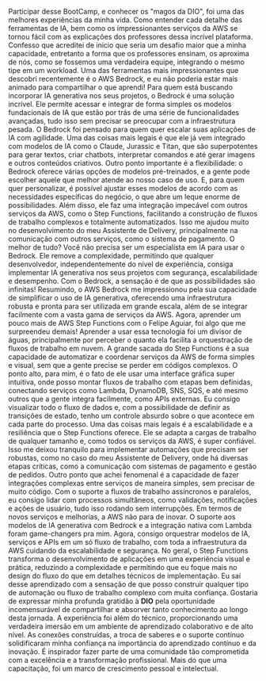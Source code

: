 Participar desse BootCamp, e conhecer os "magos da DIO", foi uma das melhores experiências da minha vida. Como entender 
cada detalhe das ferramentas de IA, bem como os impressionantes serviços da AWS se tornou fácil com as explicações dos professores
dessa incrível plataforma.
        Confesso que acreditei de inicio que seria um desafio maior que a minha capacidade, entretanto a forma que os professores ensinam,
os aproxima de nós, como se fossemos uma verdadeira equipe, integrando o mesmo tipe em um workload.
        Uma das ferramentas mais impressionantes que descobri recentemente é o AWS Bedrock, e eu não poderia estar mais animado para 
compartilhar o que aprendi! Para quem está buscando incorporar IA generativa nos seus projetos, o Bedrock é uma solução incrível. 
Ele permite acessar e integrar de forma simples os modelos fundacionais de IA que estão por trás de uma série de funcionalidades avançadas, 
tudo isso sem precisar se preocupar com a infraestrutura pesada.
        O Bedrock foi pensado para quem quer escalar suas aplicações de IA com agilidade. Uma das coisas mais legais é que ele já vem integrado 
com modelos de IA como o Claude, Jurassic e Titan, que são superpotentes para gerar textos, criar chatbots, interpretar comandos e até gerar 
imagens e outros conteúdos criativos.
        Outro ponto importante é a flexibilidade: o Bedrock oferece várias opções de modelos pré-treinados, e a gente pode escolher aquele que 
melhor atende ao nosso caso de uso. E, para quem quer personalizar, é possível ajustar esses modelos de acordo com as necessidades específicas 
do negócio, o que abre um leque enorme de possibilidades.
        Além disso, ele faz uma integração impecável com outros serviços da AWS, como o Step Functions, facilitando a construção de fluxos de 
trabalho complexos e totalmente automatizados. Isso me ajudou muito no desenvolvimento do meu Assistente de Delivery, principalmente na 
comunicação com outros serviços, como o sistema de pagamento.
        O melhor de tudo? Você não precisa ser um especialista em IA para usar o Bedrock. Ele remove a complexidade, permitindo que qualquer 
desenvolvedor, independentemente do nível de experiência, consiga implementar IA generativa nos seus projetos com segurança, escalabilidade e 
desempenho. Com o Bedrock, a sensação é de que as possibilidades são infinitas!
        Resumindo, o AWS Bedrock me impressionou pela sua capacidade de simplificar o uso de IA generativa, oferecendo uma infraestrutura 
robusta e pronta para ser utilizada em grande escala, além de se integrar facilmente com a vasta gama de serviços da AWS.
        Agora, aprender um pouco mais de AWS Step Functions com o Felipe Aguiar, foi algo que me surpreendeu demais! 
        Aprender a usar essa tecnologia foi um divisor de águas, principalmente por perceber o quanto ela facilita a orquestração de fluxos 
de trabalho em nuvem. A grande sacada do Step Functions é a sua capacidade de automatizar e coordenar serviços da AWS de forma simples e visual, 
sem que a gente precise se perder em códigos complexos.
        O ponto alto, para mim, é o fato de ele usar uma interface gráfica super intuitiva, onde posso montar fluxos de trabalho com etapas 
bem definidas, conectando serviços como Lambda, DynamoDB, SNS, SQS, e até mesmo outros que a gente integra facilmente, como APIs externas. 
Eu consigo visualizar todo o fluxo de dados e, com a possibilidade de definir as transições de estado, tenho um controle absurdo sobre o que 
acontece em cada parte do processo.
        Uma das coisas mais legais é a escalabilidade e a resiliência que o Step Functions oferece. Ele se adapta a cargas de trabalho de 
qualquer tamanho e, como todos os serviços da AWS, é super confiável. Isso me deixou tranquilo para implementar automações que precisam ser 
robustas, como no caso do meu Assistente de Delivery, onde há diversas etapas críticas, como a comunicação com sistemas de pagamento e gestão 
de pedidos.
        Outro ponto que achei fenomenal é a capacidade de fazer integrações complexas entre serviços de maneira simples, sem precisar de muito 
código. Com o suporte a fluxos de trabalho assíncronos e paralelos, eu consigo lidar com processos simultâneos, como validações, notificações 
e ações de usuário, tudo isso rodando sem interrupções.
        Em termos de novos serviços e melhorias, a AWS não para de inovar. O suporte aos modelos de IA generativa com Bedrock e a integração 
nativa com Lambda foram game-changers pra mim. Agora, consigo orquestrar modelos de IA, serviços e APIs em um só fluxo de trabalho, com toda a 
infraestrutura da AWS cuidando da escalabilidade e segurança.
        No geral, o Step Functions transforma o desenvolvimento de aplicações em uma experiência visual e prática, reduzindo a complexidade 
e permitindo que eu foque mais no design do fluxo do que em detalhes técnicos de implementação. Eu saí desse aprendizado com a sensação de que 
posso construir qualquer tipo de automação ou fluxo de trabalho complexo com muita confiança.
        Gostaria de expressar minha profunda gratidão à **DIO** pela oportunidade incomensurável de compartilhar e absorver tanto conhecimento 
ao longo desta jornada. A experiência foi além do técnico, proporcionando uma verdadeira imersão em um ambiente de aprendizado colaborativo e 
de alto nível. As conexões construídas, a troca de saberes e o suporte contínuo solidificaram minha confiança na importância do aprendizado 
contínuo e da inovação. É inspirador fazer parte de uma comunidade tão comprometida com a excelência e a transformação profissional. Mais do 
que uma capacitação, foi um marco de crescimento pessoal e intelectual.

